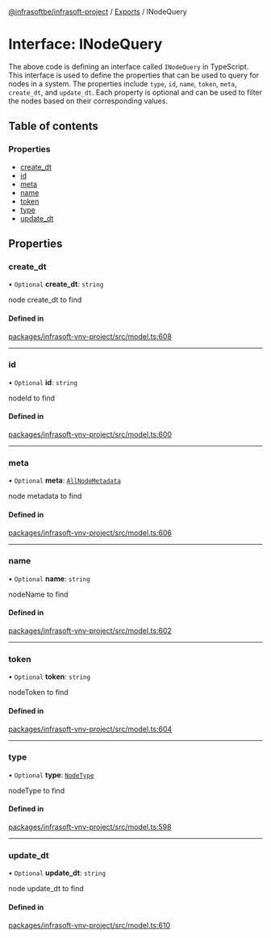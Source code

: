 [@infrasoftbe/infrasoft-project](../README.md) / [Exports](../modules.md) / INodeQuery

# Interface: INodeQuery

The above code is defining an interface called `INodeQuery` in TypeScript. This interface is used to
define the properties that can be used to query for nodes in a system. The properties include
`type`, `id`, `name`, `token`, `meta`, `create_dt`, and `update_dt`. Each property is optional and
can be used to filter the nodes based on their corresponding values.

## Table of contents

### Properties

- [create\_dt](INodeQuery.md#create_dt)
- [id](INodeQuery.md#id)
- [meta](INodeQuery.md#meta)
- [name](INodeQuery.md#name)
- [token](INodeQuery.md#token)
- [type](INodeQuery.md#type)
- [update\_dt](INodeQuery.md#update_dt)

## Properties

### create\_dt

• `Optional` **create\_dt**: `string`

node create_dt to find

#### Defined in

[packages/infrasoft-vnv-project/src/model.ts:608](https://github.com/infrasoftbe/Infrasoft-vnv-ritual-project/blob/8c55713745804fbf004d7add2c4b90690c1560d1/src/model.ts#L608)

___

### id

• `Optional` **id**: `string`

nodeId to find

#### Defined in

[packages/infrasoft-vnv-project/src/model.ts:600](https://github.com/infrasoftbe/Infrasoft-vnv-ritual-project/blob/8c55713745804fbf004d7add2c4b90690c1560d1/src/model.ts#L600)

___

### meta

• `Optional` **meta**: [`AllNodeMetadata`](../modules.md#allnodemetadata)

node metadata to find

#### Defined in

[packages/infrasoft-vnv-project/src/model.ts:606](https://github.com/infrasoftbe/Infrasoft-vnv-ritual-project/blob/8c55713745804fbf004d7add2c4b90690c1560d1/src/model.ts#L606)

___

### name

• `Optional` **name**: `string`

nodeName to find

#### Defined in

[packages/infrasoft-vnv-project/src/model.ts:602](https://github.com/infrasoftbe/Infrasoft-vnv-ritual-project/blob/8c55713745804fbf004d7add2c4b90690c1560d1/src/model.ts#L602)

___

### token

• `Optional` **token**: `string`

nodeToken to find

#### Defined in

[packages/infrasoft-vnv-project/src/model.ts:604](https://github.com/infrasoftbe/Infrasoft-vnv-ritual-project/blob/8c55713745804fbf004d7add2c4b90690c1560d1/src/model.ts#L604)

___

### type

• `Optional` **type**: [`NodeType`](../modules.md#nodetype)

nodeType to find

#### Defined in

[packages/infrasoft-vnv-project/src/model.ts:598](https://github.com/infrasoftbe/Infrasoft-vnv-ritual-project/blob/8c55713745804fbf004d7add2c4b90690c1560d1/src/model.ts#L598)

___

### update\_dt

• `Optional` **update\_dt**: `string`

node update_dt to find

#### Defined in

[packages/infrasoft-vnv-project/src/model.ts:610](https://github.com/infrasoftbe/Infrasoft-vnv-ritual-project/blob/8c55713745804fbf004d7add2c4b90690c1560d1/src/model.ts#L610)
